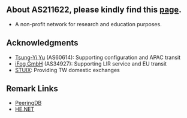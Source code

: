 ## About AS211622, please kindly find this [page](https://network.pwtsai.im).
* A non-profit network for research and education purposes.

## Acknowledgments
* [Tsung-Yi Yu](https://network.steveyi.net/) (AS60614): Supporting configuration and APAC transit
* [iFog GmbH](https://ifog.ch/en/) (AS34927): Supporting LIR service and EU transit
* [STUIX](https://stuix.io/): Providing TW domestic exchanges

## Remark Links
* [PeeringDB](https://www.peeringdb.com/asn/211622/)  
* [HE.NET](https://bgp.he.net/AS211622)  

